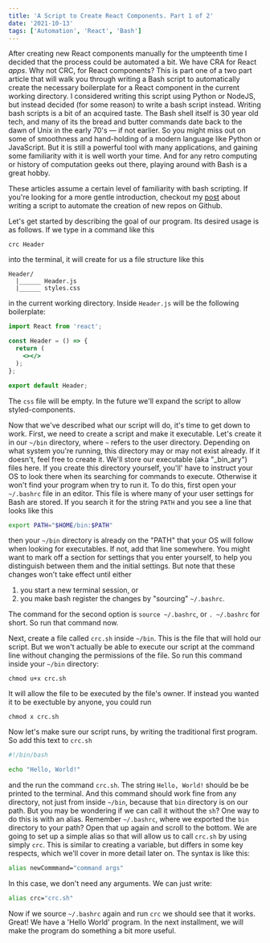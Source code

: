 ```yaml
---
title: 'A Script to Create React Components. Part 1 of 2'
date: '2021-10-13'
tags: ['Automation', 'React', 'Bash']
---
```


After creating new React components manually for the umpteenth time I decided
that the process could be automated a bit. We have CRA for React _apps_. Why not
CRC, for React components? This is part one of a two part article that will walk
you through writing a Bash script to automatically create the necessary
boilerplate for a React component in the current working directory. I considered
writing this script using Python or NodeJS, but instead decided (for some reason)
to write a bash script instead. Writing bash scripts is a bit of an acquired
taste. The Bash shell itself is 30 year old tech, and many of its the bread and
butter commands date back to the dawn of Unix in the early 70's — if not
earlier. So you might miss out on some of smoothness and hand-holding of a modern
language like Python or JavaScript. But it is still a powerful tool with many
applications, and gaining some familiarity with it is well worth your time. And
for any retro computing or history of computation geeks out there, playing
around with Bash is a great hobby.

These articles assume a certain level of familiarity with bash scripting. If
you're looking for a more gentle introduction, checkout my [post](/gh-new-repo)
about writing a script to automate the creation of new repos on Github.

Let's get started by describing the goal of our program. Its desired usage is as
follows. If we type in a command like this

```plain
crc Header
```

into the terminal, it will create for us a file structure like this

```plain
Header/
  |______ Header.js
  |______ styles.css
```

in the current working directory. Inside `Header.js` will be the following
boilerplate:

```jsx
import React from 'react';

const Header = () => {
  return (
    <></>
  );
};

export default Header;
```

The `css` file will be empty. In the future we'll expand the script to allow styled-components.

Now that we've described what our script will do, it's time to get down to work. First, we need to create a script and make it executable. Let's create it in our `~/bin` directory, where `~` refers to the user directory. Depending on what system you're running, this directory may or may not exist already. If it doesn't, feel free to create it. We'll store our executable (aka "_bin_ary") files here. If you create this directory yourself, you'll' have to instruct your OS to look there when its searching for commands to execute. Otherwise it won't find your program when try to run it. To do this, first open your `~/.bashrc` file in an editor. This file is where many of your user settings for Bash are stored. If you search it for the string `PATH` and you see a line that looks like this

```bash
export PATH="$HOME/bin:$PATH"
```

then your `~/bin` directory is already on the "PATH" that your OS will follow when looking for executables. If not, add that line somewhere. You might want to mark off a section for settings that you enter yourself, to help you distinguish between them and the initial settings. But note that these changes won't take effect until either

1. you start a new terminal session, or
2. you make bash register the changes by "sourcing" `~/.bashrc`.

The command for the second option is `source ~/.bashrc`, or `. ~/.bashrc` for short. So run that command now.

Next, create a file called `crc.sh` inside `~/bin`. This is the file that will hold our script. But we won't actually be able to execute our script at the command line without changing the permissions of the file. So run this command inside your `~/bin` directory:

```plain
chmod u+x crc.sh
```

It will allow the file to be executed by the file's owner. If instead you wanted it to be exectuble by anyone, you could run

```plain
chmod x crc.sh
```

Now let's make sure our script runs, by writing the traditional first program. So add this text to `crc.sh`

```bash
#!/bin/bash

echo "Hello, World!"
```

and the run the command `crc.sh`. The string `Hello, World!` should be be printed to the terminal. And this command should work fine from any directory, not just from inside `~/bin`, because that `bin` directory is on our path. But you may be wondering if we can call it without the `sh`? One way to do this is with an alias. Remember `~/.bashrc`, where we exported the `bin` directory to your path? Open that up again and scroll to the bottom. We are going to set up a simple alias so that will allow us to call `crc.sh` by using simply `crc`. This is similar to creating a variable, but differs in some key respects, which we'll cover in more detail later on. The syntax is like this:

```bash
alias newCommmand="command args"
```

In this case, we don't need any arguments. We can just write:

```bash
alias crc="crc.sh"
```

Now if we source `~/.bashrc` again and run `crc` we should see that it works. Great! We have a 'Hello World' program. In the next installment, we will make the program do something a bit more useful.
